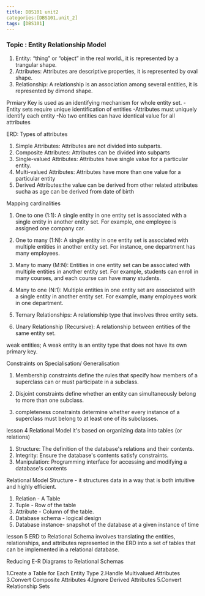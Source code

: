 ```yaml
---
title: DBS101 unit2
categories:[DBS101,unit_2]
tags: [DBS101]
---
```


### Topic : Entity Relationship Model
1. Entity: “thing” or “object” in the real world., it is represented by a trangular shape.
2. Attributes: Attributes are descriptive properties, it is represented by oval shape.
3. Relationship: A relationship is an association among several entities, it is represented by dimond shape.

Prmiary Key is used as an identifying mechanism for whole entity set.
-Entity sets require unique identification of entities -Attributes must uniquely identify each entity
-No two entities can have identical value for all attributes

ERD: Types of attributes
1. Simple Attributes: Attributes are not divided into subparts.
2. Composite Attributes: Attributes can be 
divided into subparts
3. Single-valued Attributes: Attributes have 
single value for a particular entity.
4. Multi-valued Attributes: Attributes have more 
than one value for a particular entity
5. Derived Attributes:the value can be derived from other related attributes sucha as age can be derived from date of birth

Mapping cardinalities

1. One to one (1:1): A single entity in one entity set is associated with a single entity in another entity set. For example, one employee is assigned one company car.

2. One to many (1:N): A single entity in one entity set is associated with multiple entities in another entity set. For instance, one department has many employees.

3. Many to many (M:N): Entities in one entity set can be associated with multiple entities in another entity set. For example, students can enroll in many courses, and each course can have many students.

4. Many to one (N:1): Multiple entities in one entity set are associated with a single entity in another entity set. For example, many employees work in one department.

5. Ternary Relationships: A relationship type that involves three entity sets.

6. Unary Relationship (Recursive): A relationship between entities of the same entity set.


weak entities; A weak entity is an entity type that does not have its own primary key.



Constraints on Specialisation/ Generalisation
1. Membership constraints
define the rules that specify how members of a superclass can or must participate in a subclass.

2. Disjoint constraints
define whether an entity can simultaneously belong to more than one subclass.

3. completeness constraints
determine whether every instance of a superclass must belong to at least one of its subclasses.

lesson 4
Relational Model it's based on organizing data into tables (or relations)
1. Structure: The definition of the database's relations 
and their contents. 
2. Integrity: Ensure the database's contents satisfy 
constraints. 
3. Manipulation: Programming interface for accessing and 
modifying a database's contents 

Relational Model Structure - it structures data in a way that is both intuitive and highly efficient.
1. Relation -  A Table
2. Tuple - Row of the table
3. Attribute - Column of the table.
4. Database schema - logical design
5. Database instance- snapshot of the database at a given instance of time

lesson 5
ERD to Relational Schema
involves translating the entities, relationships, and attributes represented in the ERD into a set of tables that can be implemented in a relational database.

Reducing E-R Diagrams to Relational Schemas

1.Create a Table for Each Entity Type
2.Handle Multivalued Attributes
3.Convert Composite Attributes
4.Ignore Derived Attributes
5.Convert Relationship Sets
